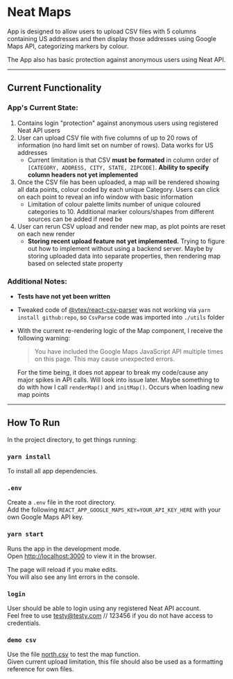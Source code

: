# Neat Maps

App is designed to allow users to upload CSV files with 5 columns containing US addresses and then display those addresses using Google Maps API, categorizing markers by colour.

The App also has basic protection against anonymous users using Neat API.

---

## Current Functionality

### App's Current State:<br>

1. Contains login "protection" against anonymous users using registered Neat API users
2. User can upload CSV file with five columns of up to 20 rows of information (no hard limit set on number of rows). Data works for US addresses
   - Current limitation is that CSV **must be formated** in column order of `[CATEGORY, ADDRESS, CITY, STATE, ZIPCODE]`. **Ability to specify column headers not yet implemented**
3. Once the CSV file has been uploaded, a map will be rendered showing all data points, colour coded by each unique Category. Users can click on each point to reveal an info window with basic information
   - Limitation of colour palette limits number of unique coloured categories to 10. Additional marker colours/shapes from different sources can be added if need be
4. User can rerun CSV upload and render new map, as plot points are reset on each new render
   - **Storing recent upload feature not yet implemented.** Trying to figure out how to implement without using a backend server. Maybe by storing uploaded data into separate properties, then rendering map based on selected state property

### Additional Notes:

- **Tests have not yet been written**
- Tweaked code of [@vtex/react-csv-parser](https://github.com/oleung4/react-csv-parse) was not working via `yarn install github:repo`, so `CsvParse` code was imported into `./utils` folder
- With the current re-rendering logic of the Map component, I receive the following warning:

  > You have included the Google Maps JavaScript API multiple times on this page. This may cause unexpected errors.

  For the time being, it does not appear to break my code/cause any major spikes in API calls. Will look into issue later. Maybe something to do with how I call `renderMap()` and `initMap()`. Occurs when loading new map points

---

## How To Run

In the project directory, to get things running:

### `yarn install`

To install all app dependencies.

### `.env`

Create a `.env` file in the root directory.<br>
Add the following `REACT_APP_GOOGLE_MAPS_KEY=YOUR_API_KEY_HERE` with your own Google Maps API key.

### `yarn start`

Runs the app in the development mode.<br>
Open [http://localhost:3000](http://localhost:3000) to view it in the browser.

The page will reload if you make edits.<br>
You will also see any lint errors in the console.

### `login`

User should be able to login using any registered Neat API account.<br>
Feel free to use testy@testy.com // 123456 if you do not have access to credentials.

### `demo csv`

Use the file [north.csv](./north.csv) to test the map function.<br>
Given current upload limitation, this file should also be used as a formatting reference for own files.
